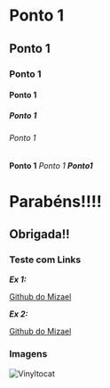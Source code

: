 # Ponto 1

## Ponto 1

### Ponto 1

#### Ponto 1

##### Ponto 1

###### Ponto 1

**Ponto 1**
_Ponto 1_
**_Ponto1_**

# Parabéns!!!!

## Obrigada!!

### Teste com Links

**_Ex 1:_**

[Github do Mizael](https://github.com/mizaelc)

**_Ex 2:_**

[Github do Mizael][mizael-link]

[mizael-link]: https://github.com/mizaelc

### Imagens


![Vinyltocat](https://octodex.github.com/images/vinyltocat.png)





